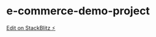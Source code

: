 # e-commerce-demo-project

[Edit on StackBlitz ⚡️](https://stackblitz.com/edit/using-react-bootstrap-in-react-app-ussbhj)